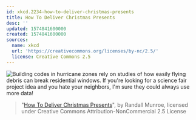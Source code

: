 ```yaml
---
id: xkcd.2234-how-to-deliver-christmas-presents
title: How To Deliver Christmas Presents
desc: ''
updated: 1574841600000
created: 1574841600000
sources:
  name: xkcd
  url: 'https://creativecommons.org/licenses/by-nc/2.5/'
  license: Creative Commons 2.5
---
```

![Building codes in hurricane zones rely on studies of how easily flying debris can break residential windows. If you're looking for a science fair project idea and you hate your neighbors, I'm sure they could always use more data!](https://imgs.xkcd.com/comics/how_to_deliver_christmas_presents.png)
> "[How To Deliver Christmas Presents](https://xkcd.com/2234/)", by Randall Munroe, licensed under Creative Commons Attribution-NonCommercial 2.5 License
